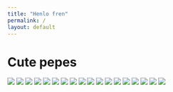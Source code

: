 ```yaml
---
title: "Henlo fren"
permalink: /
layout: default
---
```

# Cute pepes
![](apu/addicted.jpg)
![](apu/adventure.jpg)
![](apu/apu-and-boomer.png)
![](apu/apu.png)
![](apu/bed.png)
![](apu/blush.jpg)
![](apu/cars.jpg)
![](apu/chicken.png)
![](apu/cozy.jpeg)
![](apu/darkness.jpg)
![](apu/depressed.png)
![](apu/hug.png)
![](apu/kpal5vbl7xv71.jpg)
![](apu/meme.png)
![](apu/milk.png)
![](apu/pepe.png)
![](apu/pizza.png)
![](apu/thinking.png)
